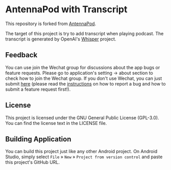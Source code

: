 # AntennaPod with Transcript

This repository is forked from [AntennaPod](https://github.com/AntennaPod/AntennaPod). 

The target of this project is try to add transcript when playing podcast. The transcript is generated by OpenAI's [Whisper](https://github.com/openai/whisper) project.


## Feedback
You can use join the Wechat group for discussions about the app bugs or feature requests.
Please go to application's setting -> about section to check how to join the Wechat group.
If you don't use Wechat, you can just submit [here](https://github.com/RunWithAI/AntennaPod/issues) (please read the [instructions](https://github.com/RunWithAI/AntennaPod/blob/master/CONTRIBUTING.md) on how to report a bug and how to submit a feature request first!).

## License

This project is licensed under the GNU General Public License (GPL-3.0). You can find the license text in the LICENSE file.

## Building Application

You can build this project just like any other Android project. On Android Studio, simply select `File` » `New` » `Project from version control` and paste this project's GitHub URL.

